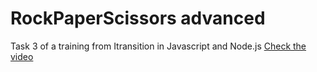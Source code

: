# RockPaperScissors advanced
Task 3 of a training from Itransition in Javascript and Node.js
[Check the video](https://youtu.be/jbtli9R3pNU)
